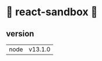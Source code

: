 # :rainbow: react-sandbox :rainbow:

## version

|      |         |
|------|---------|
| node | v13.1.0 |

